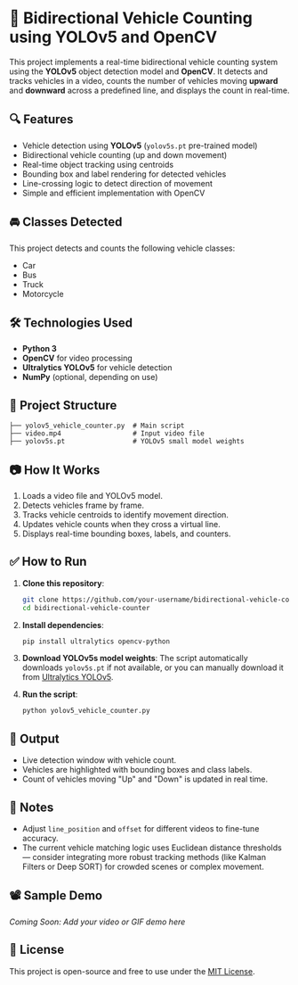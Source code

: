 # 🚗 Bidirectional Vehicle Counting using YOLOv5 and OpenCV

This project implements a real-time bidirectional vehicle counting system using the **YOLOv5** object detection model and **OpenCV**. It detects and tracks vehicles in a video, counts the number of vehicles moving **upward** and **downward** across a predefined line, and displays the count in real-time.

## 🔍 Features

- Vehicle detection using **YOLOv5** (`yolov5s.pt` pre-trained model)
- Bidirectional vehicle counting (up and down movement)
- Real-time object tracking using centroids
- Bounding box and label rendering for detected vehicles
- Line-crossing logic to detect direction of movement
- Simple and efficient implementation with OpenCV

## 🚘 Classes Detected

This project detects and counts the following vehicle classes:
- Car
- Bus
- Truck
- Motorcycle

## 🛠️ Technologies Used

- **Python 3**
- **OpenCV** for video processing
- **Ultralytics YOLOv5** for vehicle detection
- **NumPy** (optional, depending on use)

## 📁 Project Structure

```
├── yolov5_vehicle_counter.py  # Main script
├── video.mp4                  # Input video file
├── yolov5s.pt                 # YOLOv5 small model weights
```

## 📷 How It Works

1. Loads a video file and YOLOv5 model.
2. Detects vehicles frame by frame.
3. Tracks vehicle centroids to identify movement direction.
4. Updates vehicle counts when they cross a virtual line.
5. Displays real-time bounding boxes, labels, and counters.

## ✅ How to Run

1. **Clone this repository**:
   ```bash
   git clone https://github.com/your-username/bidirectional-vehicle-counter.git
   cd bidirectional-vehicle-counter
   ```

2. **Install dependencies**:
   ```bash
   pip install ultralytics opencv-python
   ```

3. **Download YOLOv5s model weights**:
   The script automatically downloads `yolov5s.pt` if not available, or you can manually download it from [Ultralytics YOLOv5](https://github.com/ultralytics/yolov5).

4. **Run the script**:
   ```bash
   python yolov5_vehicle_counter.py
   ```

## 🎯 Output

- Live detection window with vehicle count.
- Vehicles are highlighted with bounding boxes and class labels.
- Count of vehicles moving "Up" and "Down" is updated in real time.

## 📌 Notes

- Adjust `line_position` and `offset` for different videos to fine-tune accuracy.
- The current vehicle matching logic uses Euclidean distance thresholds — consider integrating more robust tracking methods (like Kalman Filters or Deep SORT) for crowded scenes or complex movement.

## 📽️ Sample Demo

*Coming Soon: Add your video or GIF demo here*

## 📄 License

This project is open-source and free to use under the [MIT License](LICENSE).
